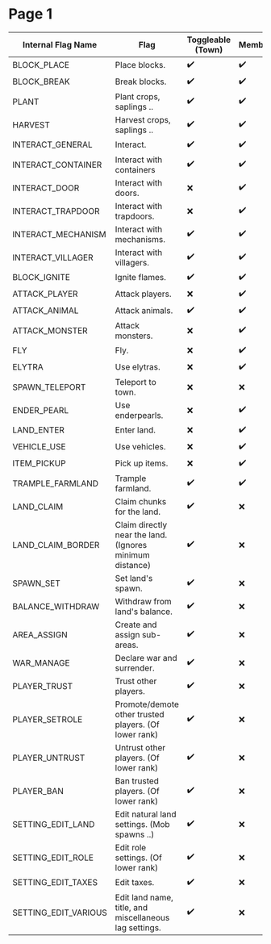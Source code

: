 # Page 1

| Internal Flag Name     | Flag                                                     | Toggleable (Town) | Member | Nation | Toggleable (Nation) | Ally | Outsider |
| ---------------------- | -------------------------------------------------------- | ----------------- | ------ | ------ | ------------------- | ---- | -------- |
| BLOCK\_PLACE           | Place blocks.                                            | ✔️                | ✔️       |        | ✔️                  |      |          |
| BLOCK\_BREAK           | Break blocks.                                            | ✔️                | ✔️       |        | ✔️                  |      |          |
| PLANT                  | Plant crops, saplings ..                                 | ✔️                | ✔️       |        | ✔️                  |      |          |
| HARVEST                | Harvest crops, saplings ..                               | ✔️                | ✔️       |        | ✔️                  |      |          |
| INTERACT\_GENERAL      | Interact.                                                | ✔️                | ✔️       |        | ✔️                  |      |          |
| INTERACT\_CONTAINER    | Interact with containers                                 | ✔️                | ✔️       |        | ✔️                  |      |          |
| INTERACT\_DOOR         | Interact with doors.                                     | ❌                 | ✔️       |        | ❌                   |      |          |
| INTERACT\_TRAPDOOR     | Interact with trapdoors.                                 | ❌                 |   ✔️     |        | ❌                   |      |          |
| INTERACT\_MECHANISM    | Interact with mechanisms.                                | ✔️                |     ✔️   |        | ✔️                  |      |          |
| INTERACT\_VILLAGER     | Interact with villagers.                                 | ✔️                |    ✔️    |        | ✔️                  |      |          |
| BLOCK\_IGNITE          | Ignite flames.                                           | ✔️                |   ✔️     |        | ✔️                  |      |          |
| ATTACK\_PLAYER         | Attack players.                                          | ❌                 |  ✔️      |        | ❌                   |      |          |
| ATTACK\_ANIMAL         | Attack animals.                                          | ✔️                |   ✔️     |        | ✔️                  |      |          |
| ATTACK\_MONSTER        | Attack monsters.                                         | ❌                 |  ✔️      |        | ❌                   |      |          |
| FLY                    | Fly.                                                     | ❌                 |  ✔️      |        | ❌                   |      |          |
| ELYTRA                 | Use elytras.                                             | ❌                 |  ✔️      |        | ❌                   |      |          |
| SPAWN\_TELEPORT        | Teleport to town.                                        | ❌                 |  ❌      |        | ❌                   |      |          |
| ENDER\_PEARL           | Use enderpearls.                                         | ❌                 |  ✔️      |        | ❌                   |      |          |
| LAND\_ENTER            | Enter land.                                              | ❌                 |   ✔️     |        | ❌                   |      |          |
| VEHICLE\_USE           | Use vehicles.                                            | ❌                 |   ✔️     |        | ❌                   |      |          |
| ITEM\_PICKUP           | Pick up items.                                           | ❌                 |   ✔️     |        | ❌                   |      |          |
| TRAMPLE\_FARMLAND      | Trample farmland.                                        | ✔️                |  ✔️      |        | ✔️                  |      |          |
| LAND\_CLAIM            | Claim chunks for the land.                               | ✔️                |   ❌     |        | ❌                   |      |          |
| LAND\_CLAIM\_BORDER    | Claim directly near the land. (Ignores minimum distance) | ✔️                |   ❌     |        | ✔️                  |      |          |
| SPAWN\_SET             | Set land's spawn.                                        | ✔️                |   ❌     |        | ❌                   |      |          |
| BALANCE\_WITHDRAW      | Withdraw from land's balance.                            | ✔️                |   ❌     |        | ❌                   |      |          |
| AREA\_ASSIGN           | Create and assign sub-areas.                             | ✔️                |   ❌     |        | ❌                   |      |          |
| WAR\_MANAGE            | Declare war and surrender.                               | ✔️                |   ❌     |        | ❌                   |      |          |
| PLAYER\_TRUST          | Trust other players.                                     | ✔️                |   ❌     |        | ❌                   |      |          |
| PLAYER\_SETROLE        | Promote/demote other trusted players. (Of lower rank)    | ✔️                |   ❌     |        | ❌                   |      |          |
| PLAYER\_UNTRUST        | Untrust other players. (Of lower rank)                   | ✔️                |   ❌     |        | ❌                   |      |          |
| PLAYER\_BAN            | Ban trusted players. (Of lower rank)                     | ✔️                |   ❌     |        | ❌                   |      |          |
| SETTING\_EDIT\_LAND    | Edit natural land settings. (Mob spawns ..)              | ✔️                |   ❌     |        | ❌                   |      |          |
| SETTING\_EDIT\_ROLE    | Edit role settings. (Of lower rank)                      | ✔️                |   ❌     |        | ❌                   |      |          |
| SETTING\_EDIT\_TAXES   | Edit taxes.                                              | ✔️                |   ❌     |        | ❌                   |      |          |
| SETTING\_EDIT\_VARIOUS | Edit land name, title, and miscellaneous lag settings.   | ✔️                |   ❌     |        | ❌                   |      |          |
